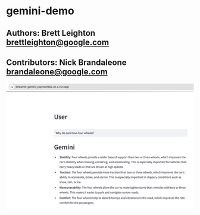 # gemini-demo

## Authors: Brett Leighton <brettleighton@google.com>
## Contributors: Nick Brandaleone <brandaleone@google.com>

![Gemini summary](gemini-cloudrun-screenshot.png)

